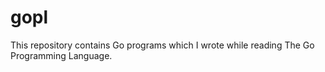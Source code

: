 # gopl

This repository contains Go programs which I wrote while reading The Go
Programming Language.
